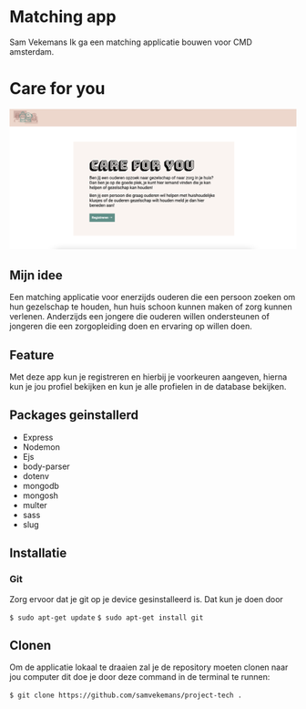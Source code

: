 # Matching app
Sam Vekemans
Ik ga een matching applicatie bouwen voor CMD amsterdam.

# Care for you

![front-page](/public/images/front-page.png)
## Mijn idee
Een matching applicatie voor enerzijds ouderen die een persoon zoeken om hun gezelschap te houden, hun huis schoon kunnen maken of zorg kunnen verlenen. Anderzijds een jongere die ouderen willen ondersteunen of jongeren die een zorgopleiding doen en ervaring op willen doen.  


## Feature
Met deze app kun je registreren en hierbij je voorkeuren aangeven, hierna kun je jou profiel bekijken en kun je alle profielen in de database bekijken. 

## Packages geinstallerd 
- Express
- Nodemon
- Ejs
- body-parser
- dotenv
- mongodb
- mongosh
- multer
- sass
- slug

## Installatie
### Git
Zorg ervoor dat je git op je device gesinstalleerd is. Dat kun je doen door

`$ sudo apt-get update` `$ sudo apt-get install git`

## Clonen
Om de applicatie lokaal te draaien zal je de repository moeten clonen naar jou computer dit doe je door deze command in de terminal te runnen:

`$ git clone https://github.com/samvekemans/project-tech .`



